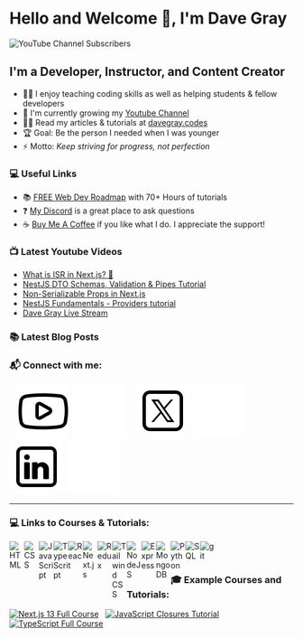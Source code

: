 # Hello and Welcome 👋, I'm Dave Gray

![YouTube Channel Subscribers](https://img.shields.io/youtube/channel/subscribers/UCY38RvRIxYODO4penyxUwTg?label=SUBSCRIBERS&logo=Youtube&style=for-the-badge)

## I'm a Developer, Instructor, and Content Creator

- 👨‍🏫 I enjoy teaching coding skills as well as helping students & fellow developers
- 🌱 I'm currently growing my [Youtube Channel][youtube]
- 👨‍💻 Read my articles & tutorials at [davegray.codes][website]
- 🏆 Goal: Be the person I needed when I was younger
- ⚡ Motto: _Keep striving for progress, not perfection_

### 💻 Useful Links

- 📚 [FREE Web Dev Roadmap](https://courses.davegray.codes/) with 70+ Hours of tutorials
- ❓ [My Discord]( https://discord.gg/neKghyefqh) is a great place to ask questions
- ☕ [Buy Me A Coffee](https://www.buymeacoffee.com/davegray) if you like what I do. I appreciate the support! 

### 📺 Latest Youtube Videos

<!-- YOUTUBE:START -->
- [What is ISR in Next.js? 🤔](https://www.youtube.com/watch?v=kf2m_as89gI)
- [NestJS DTO Schemas, Validation &amp; Pipes Tutorial](https://www.youtube.com/watch?v=ZLp92Iw0rkI)
- [Non-Serializable Props in Next.js](https://www.youtube.com/watch?v=MdlYyqnvo7M)
- [NestJS Fundamentals - Providers tutorial](https://www.youtube.com/watch?v=ECEkU5WreVU)
- [Dave Gray Live Stream](https://www.youtube.com/watch?v=b0zbZtXOyJc)
<!-- YOUTUBE:END -->

### 📚 Latest Blog Posts

<!-- BLOG:START -->
<!-- BLOG:END -->

### 📬 Connect with me:

&nbsp;&nbsp;
[![YouTube channel](./img/youtube-light.svg)](https://www.youtube.com/@DaveGrayTeachesCode#gh-light-mode-only)
[![YouTube channel](./img/youtube-dark.svg)](https://www.youtube.com/@DaveGrayTeachesCode#gh-dark-mode-only)
&nbsp;&nbsp;
[![TwitterX](./img/twitterx-light.svg)](https://twitter.com/yesdavidgray#gh-light-mode-only)
[![TwitterX](./img/twitterx-dark.svg)](https://twitter.com/yesdavidgray#gh-dark-mode-only)
&nbsp;&nbsp;
[![LinkedIn](./img/linkedin-light.svg)](https://linkedin.com/in/davidagray#gh-light-mode-only)
[![LinkedIn](./img/linkedin-dark.svg)](https://linkedin.com/in/davidagray#gh-dark-mode-only)

---

### 💻 Links to Courses & Tutorials:

[<img align="left" target="_blank" alt="HTML" width="26px" src="https://cdn.jsdelivr.net/gh/devicons/devicon/icons/html5/html5-original.svg" />][html-course]
[<img align="left" target="_blank" alt="CSS" width="26px" src="https://cdn.jsdelivr.net/gh/devicons/devicon/icons/css3/css3-original.svg" />][css-course]
[<img align="left" target="_blank" alt="JavaScript" width="26px" src="https://cdn.jsdelivr.net/gh/devicons/devicon/icons/javascript/javascript-original.svg" />][javascript-course]
[<img align="left" target="_blank" alt="TypeScript" width="26px" src="https://cdn.jsdelivr.net/gh/devicons/devicon/icons/typescript/typescript-original.svg" />][typescript-course]
[<img align="left" target="_blank" alt="React" width="26px" src="https://cdn.jsdelivr.net/gh/devicons/devicon/icons/react/react-original.svg" />][react-course]
[<img align="left" target="_blank" alt="Next.js" width="26px" src="https://cdn.jsdelivr.net/gh/devicons/devicon/icons/nextjs/nextjs-original.svg" />][nextjs-course]
[<img align="left" target="_blank" alt="Redux" width="26px" src="https://cdn.jsdelivr.net/gh/devicons/devicon/icons/redux/redux-original.svg" />][redux-course]
[<img align="left" target="_blank" alt="Tailwind CSS" width="26px" src="https://cdn.jsdelivr.net/gh/devicons/devicon/icons/tailwindcss/tailwindcss-plain.svg" />][tailwind-course]
[<img align="left" target="_blank" alt="NodeJS" width="26px" src="https://cdn.jsdelivr.net/gh/devicons/devicon/icons/nodejs/nodejs-original.svg" />][node-js-course]
[<img align="left" target="_blank" alt="Express" width="26px" src="https://cdn.jsdelivr.net/gh/devicons/devicon/icons/express/express-original.svg" />][mern-course]
[<img align="left" target="_blank" alt="MongoDB" width="26px" src="https://cdn.jsdelivr.net/gh/devicons/devicon/icons/mongodb/mongodb-original.svg" />][mern-course]
[<img align="left" target="_blank" alt="Python" width="26px" src="https://cdn.jsdelivr.net/gh/devicons/devicon/icons/python/python-original.svg" />][python-course]
[<img align="left" target="_blank" alt="SQL" width="26px" src="https://cdn.jsdelivr.net/gh/devicons/devicon/icons/mysql/mysql-original.svg" />][sql-course]
[<img align="left" target="_blank" alt="git" width="26px" src="https://cdn.jsdelivr.net/gh/devicons/devicon/icons/git/git-original.svg" />][git-tutorial]

<br><br>

### 🎓 Example Courses and Tutorials:

<a href="http://www.youtube.com/watch?feature=player_embedded&v=843nec-IvW0
" target="_blank"><img src="http://img.youtube.com/vi/843nec-IvW0/0.jpg" 
alt="Next.js 13 Full Course" width="240" height="180" /></a>&nbsp;&nbsp;&nbsp;<a href="http://www.youtube.com/watch?feature=player_embedded&v=1S8SBDhA7HA
" target="_blank"><img src="http://img.youtube.com/vi/1S8SBDhA7HA/0.jpg" 
alt="JavaScript Closures Tutorial" width="240" height="180" /></a>
&nbsp;&nbsp;&nbsp;<a href="http://www.youtube.com/watch?feature=player_embedded&v=gieEQFIfgYc
" target="_blank"><img src="http://img.youtube.com/vi/gieEQFIfgYc/0.jpg" 
alt="TypeScript Full Course" width="240" height="180" /></a>

[html-course]: https://youtu.be/mJgBOIoGihA
[css-course]: https://youtu.be/n4R2E7O-Ngo
[javascript-course]: https://youtu.be/EfAl9bwzVZk
[typescript-course]: https://youtu.be/gieEQFIfgYc
[nextjs-course]: https://youtu.be/843nec-IvW0
[react-course]: https://youtu.be/RVFAyFWO4go
[redux-course]: https://youtu.be/NqzdVN2tyvQ
[tailwind-course]: https://youtu.be/lCxcTsOHrjo
[node-js-course]: https://youtu.be/f2EqECiTBL8
[mern-course]: https://youtu.be/CvCiNeLnZ00
[python-course]: https://youtu.be/H2EJuAcrZYU
[sql-course]: https://youtu.be/WFNtmhwU5HU
[git-tutorial]: https://youtu.be/CvUiKWv2-C0
[twitter]: https://twitter.com/yesdavidgray
[linkedin]: https://linkedin.com/in/davidagray
[youtube]: https://www.youtube.com/@DaveGrayTeachesCode
[website]: https://www.davegray.codes